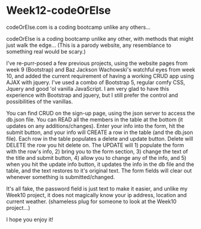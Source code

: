 # Week12-codeOrElse
codeOrElse.com is a coding bootcamp unlike any others...

codeOrElse is a coding bootcamp unlike any other, with methods that might just walk the edge... (This is a parody website, any resemblance to something real would be scary.)

I've re-purr-posed a few previous projects, using the website pages from week 9 (Bootstrap) and Baz Jackson Wachowski's watchful eyes from week 10, and added the current requirement of having a working CRUD app using AJAX with jquery. I've used a combo of Bootstrap 5, regular comfy CSS, Jquery and good 'ol vanilla JavaScript. I am very glad to have this experience with Bootstrap and jquery, but I still prefer the control and possibilities of the vanillas. 

You can find CRUD on the sign-up page, using the json server to access the db.json file. You can READ all the members in the table at the bottom (it updates on any additions/changes). Enter your info into the form, hit the submit button, and your info will CREATE a row in the table (and the db.json file). Each row in the table populates a delete and update button. Delete will DELETE the row you hit delete on. The UPDATE will 1) populate the form with the row's info, 2) bring you to the form section, 3) change the text of the title and submit button, 4) allow you to change any of the info, and 5) when you hit the update info button, it updates the info in the db file and the table, and the text restores to it's original text. The form fields will clear out whenever something is submitted/changed. 

It's all fake, the password field is just text to make it easier, and unlike my Week10 project, it does not magically know your ip address, location and current weather. (shameless plug for someone to look at the Week10 project...) 

I hope you enjoy it!
